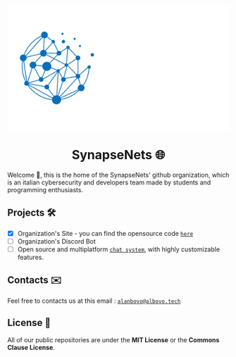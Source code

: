 <img align="center" src="https://github.com/SynapseNets/.github/blob/main/profile/banner.png"></img>
<h1 align="center">SynapseNets 🌐</h1>
Welcome 👋, this is the home of the SynapseNets' github organization, which is an italian cybersecurity and developers team made by students and programming enthusiasts.

## Projects 🛠️
- [x] Organization's Site - you can find the opensource code [`here`](https://github.com/SynapseNets/SynapseNets.github.io)
- [ ] Organization's Discord Bot
- [ ] Open source and multiplatform [`chat system`](https://github.com/SynapseNets/SynapseChat), with highly customizable features.

## Contacts ✉️
Feel free to contacts us at this email : [`alanbovo@albovo.tech`](mailto:alanbovo@albovo.tech)

## License 📖
All of our public repositories are under the **MIT License** or the **Commons Clause License**.
